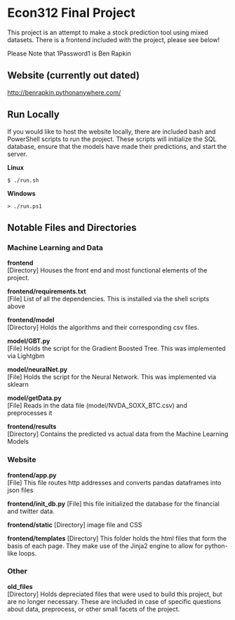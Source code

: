# Econ312 Final Project  

This project is an attempt to make a stock prediction tool using mixed datasets. There is a frontend included with the project, please see below!  

Please Note that 1Password1 is Ben Rapkin

## **Website (currently out dated)**  
http://benrapkin.pythonanywhere.com/

## **Run Locally**  
If you would like to host the website locally, there are included bash and PowerShell scripts to run the project. These scripts will initialize the SQL database, ensure that the models have made their predictions, and start the server.

**Linux**  
```
$ ./run.sh  
```
**Windows**  
```
> ./run.ps1 
``` 


## **Notable Files and Directories**


### Machine Learning and Data   

**frontend**  
[Directory] Houses the front end and most functional elements of the project. 

**frontend/requirements.txt**  
[File] List of all the dependencies. This is installed via the shell scripts above

**frontend/model**  
[Directory] Holds the algorithms and their corresponding csv files.

**model/GBT.py**  
[File] Holds the script for the Gradient Boosted Tree. This was implemented via Lightgbm

**model/neuralNet.py**  
[File] Holds the script for the Neural Network. This was implemented via sklearn

**model/getData.py**  
[File] Reads in the data file (model/NVDA_SOXX_BTC.csv) and preprocesses it
 
**frontend/results**   
[Directory] Contains the predicted vs actual data from the Machine Learning Models


### Website   

**frontend/app.py**    
[File] This file routes http addresses and converts pandas dataframes into json files

**frontend/init_db.py**
[File] this file initialized the database for the financial and twitter data. 

**frontend/static**
[Directory] image file and CSS 

**frontend/templates**
[Directory] This folder holds the html files that form the basis of each page. They make use of the Jinja2 engine to allow for python-like loops.


### Other 
**old_files**  
[Directory] Holds depreciated files that were used to build this project, but are no longer necessary. These are included in case of specific questions about data, preprocess, or other small facets of the project. 
